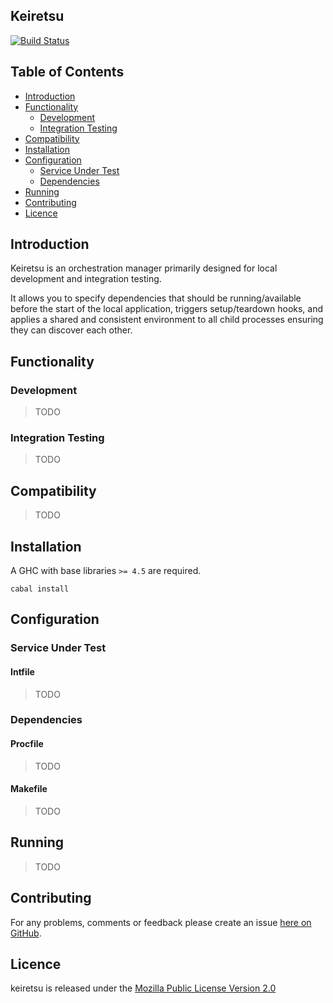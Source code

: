 ## Keiretsu

[![Build Status](https://secure.travis-ci.org/brendanhay/keiretsu.png)](http://travis-ci.org/brendanhay/keiretsu)

## Table of Contents

* [Introduction](#introduction)
* [Functionality](#functionality)
    - [Development](#development)
    - [Integration Testing](#integration-testing)
* [Compatibility](#compatibility)
* [Installation](#installation)
* [Configuration](#configuration)
    - [Service Under Test](#service-under-test)
    - [Dependencies](#dependencies)
* [Running](#running)
* [Contributing](#contributing)
* [Licence](#licence)


## Introduction

Keiretsu is an orchestration manager primarily designed for local development
and integration testing.

It allows you to specify dependencies that should be running/available before
the start of the local application, triggers setup/teardown hooks,
and applies a shared and consistent environment to all child processes ensuring
they can discover each other.


## Functionality

### Development

> TODO

### Integration Testing

> TODO


## Compatibility

> TODO


## Installation

A GHC with base libraries `>= 4.5` are required.

```shell
cabal install
```


## Configuration

### Service Under Test

#### Intfile

> TODO

### Dependencies

#### Procfile

> TODO

#### Makefile

> TODO


## Running

> TODO


## Contributing

For any problems, comments or feedback please create an issue [here on GitHub](github.com/brendanhay/keiretsu/issues).


## Licence

keiretsu is released under the [Mozilla Public License Version 2.0](http://www.mozilla.org/MPL/)
